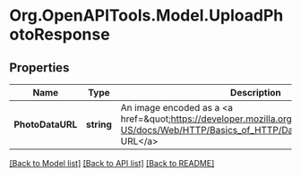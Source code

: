 # Org.OpenAPITools.Model.UploadPhotoResponse

## Properties

Name | Type | Description | Notes
------------ | ------------- | ------------- | -------------
**PhotoDataURL** | **string** | An image encoded as a &lt;a href&#x3D;\&quot;https://developer.mozilla.org/en-US/docs/Web/HTTP/Basics_of_HTTP/Data_URIs\&quot;&gt;Data URL&lt;/a&gt; | [optional] 

[[Back to Model list]](../README.md#documentation-for-models) [[Back to API list]](../README.md#documentation-for-api-endpoints) [[Back to README]](../README.md)

